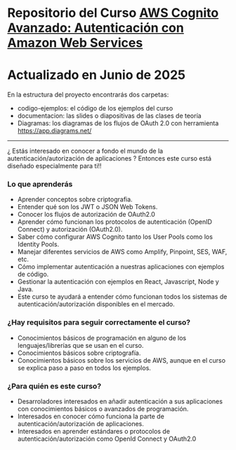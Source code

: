 # Repositorio del Curso [AWS Cognito Avanzado: Autenticación con Amazon Web Services](https://cursos.frogamesformacion.com/courses/aws-cognito-avanzado)

# Actualizado en Junio de 2025

En la estructura del proyecto encontrarás dos carpetas:

- codigo-ejemplos: el código de los ejemplos del curso
- documentacion: las slides o diapositivas de las clases de teoría
- Diagramas: los diagramas de los flujos de OAuth 2.0 con herramienta https://app.diagrams.net/

---

¿ Estás interesado en conocer a fondo el mundo de la autenticación/autorización de aplicaciones ? Entonces este curso está diseñado especialmente para ti!!


### Lo que aprenderás

- Aprender conceptos sobre criptografia.
- Entender qué son los JWT o JSON Web Tokens.
- Conocer los flujos de autorización de OAuth2.0
- Aprender cómo funcionan los protocolos de autenticación (OpenID Connect) y autorización (OAuth2.0).
- Saber cómo configurar AWS Cognito tanto los User Pools como los Identity Pools.
- Manejar diferentes servicios de AWS como Amplify, Pinpoint, SES, WAF, etc.
- Cómo implementar autenticación a nuestras aplicaciones con ejemplos de código.
- Gestionar la autenticación con ejemplos en React, Javascript, Node y Java.
- Este curso te ayudará a entender cómo funcionan todos los sistemas de autenticación/autorización disponibles en el mercado.

### ¿Hay requisitos para seguir correctamente el curso?

- Conocimientos básicos de programación en alguno de los lenguajes/librerías que se usan en el curso.
- Conocimientos básicos sobre criptografía.
- Conocimientos básicos sobre los servicios de AWS, aunque en el curso se explica paso a paso en todos los ejemplos.

### ¿Para quién es este curso?

- Desarroladores interesados en añadir autenticación a sus aplicaciones con conocimientos básicos o avanzados de programación.
- Interesados en conocer cómo funciona la parte de autenticación/autorización de aplicaciones.
- Interesados en aprender estándares o protocolos de autenticación/autorización como OpenId Connect y OAuth2.0

